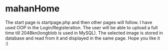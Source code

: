 # mahanHome
The start page is startpage.php and then other pages will follow. I have used OOP in the Login/Registeration. 
The user will be able to upload a full time till 2048kn(longblob is used in MySQL). 
The selected image is stored in database and read from it and displayed in the same page.
Hope you like it :)
